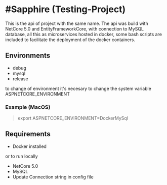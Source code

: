 #Sapphire (Testing-Project)
======

This is the api of project with the same name. The api was build with NetCore 5.0 and EntityFrameworkCore, with connection to MySQL database, all this as microservices hosted in docker, some bash scripts are included to facilitate the deployment of the docker containers.

## Environments
- debug
- mysql
- release

to change of environment it's necesary to change the system variable ASPNETCORE_ENVIRONMENT

### Example (MacOS)
 > export ASPNETCORE_ENVIRONMENT=DockerMySql
 
 ## Requirements
 - Docker installed
 
 or
 to run locally
 - NetCore 5.0
 - MySQL
 - Update Connection string in config file
